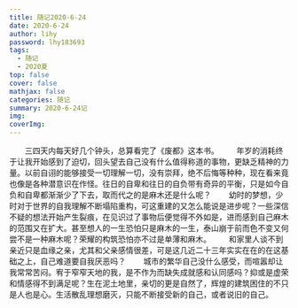 ```yaml
---
title: 随记2020-6-24
date: 2020-6-24
author: lihy
password: lhy183693
tags:
  - 随记
  - 2020夏
top: false
cover: false
mathjax: false
categories: 随记
summary: 2020-6-24记
img:
coverImg:
---
```


&emsp;&emsp;三四天内每天好几个钟头，总算看完了《废都》这本书。
&emsp;&emsp;年岁的消耗终于让我开始感到了迫切，回头望去自己没有什么值得称道的事物，更缺乏精神的力量。以前自诩的能够接受一切理解一切，没有崇拜，绝不后悔等种种，现在看来竟也像是各种潜意识在作怪。往日的自卑和往日的自负带有奇异的平衡，只是如今自负和自卑都渐渐少了下去，取而代之的是麻木还是什么呢？
&emsp;&emsp;幼时的梦想，少时对于世界的自我理解不断塌陷重构，可这重建的又怎么能说是进步呢？一些深信不疑的想法开始产生裂痕，在见识过了事物后便觉得不外如是，进而感到自己麻木的范围又在扩大。甚至想人的一生恐怕只是麻木的一生，泰山崩于前而色不变又何尝不是一种麻木呢？荣耀的构筑恐怕亦不过是单薄和麻木。
&emsp;&emsp;和家里人谈不到亲近只是血缘之亲，尤其和父亲感情很差，可是这几近二十三年实实在在的在这基础之上，自己难道要自我厌恶吗？
&emsp;&emsp;城市的繁华自己没什么感受，而喧嚣却让我常常苦闷。宥于窄窄天地的我，是不作为而缺失成就感和认同感吗？抑或是虚荣和情感得不到满足呢？生在泥土地里，亲切的更是自然了，辉煌的建筑困住的不只是人也是心。生活散乱理想磨灭，只能不断接受新的自己，或者说旧的自己。
